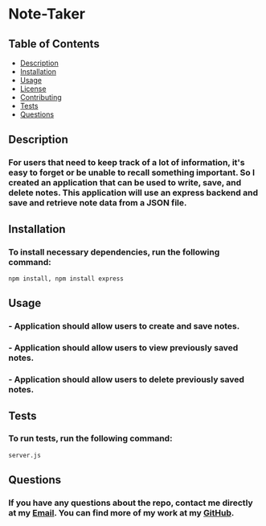 
# **Note-Taker**

## Table of Contents
- [Description](#description)
- [Installation](#installation)
- [Usage](#usage)
- [License](#license)
- [Contributing](#contributing)
- [Tests](#tests)
- [Questions](#questions)

## Description
### For users that need to keep track of a lot of information, it's easy to forget or be unable to recall something important. So I created an application that can be used to write, save, and delete notes. This application will use an express backend and save and retrieve note data from a JSON file.
### 

## Installation
### To install necessary dependencies, run the following command: 
```
npm install, npm install express
```
## Usage
### - Application should allow users to create and save notes.
### - Application should allow users to view previously saved notes.
### - Application should allow users to delete previously saved notes.

## Tests
### To run tests, run the following command: 
 ``` 
server.js
 ```
## Questions
### If you have any questions about the repo, contact me directly at my [Email](mailto:shadysaleh01@gmail.com). You can find more of my work at my [GitHub](https://github.com/shadysaleh01).